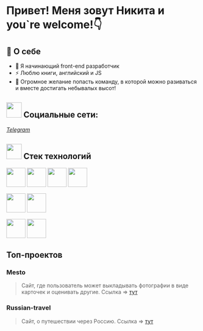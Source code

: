 # Привет! Меня зовут Никита и you`re welcome!👇

## 👋 О себе
- 🥇 Я начинающий front-end разработчик
- ⚡ Люблю книги, английский и JS
- 👯 Огромное желание попасть команду, в которой можно разиваться и вместе достигать небывалых высот!

## <img src='https://www.svgrepo.com/show/230738/world-internet.svg' height=40px weight=40px> Социальные сети:
*[Telegram](https://t.me/BuhTaA)*

## <img src='https://www.svgrepo.com/show/512431/list-1540.svg' height=40px weight=40px> Стек технологий

<img src='https://www.svgrepo.com/show/373705/js-official.svg' height=50px weight=50px> <img src='https://www.svgrepo.com/show/376337/node-js.svg' height=50px weight=50px> <img src='https://www.svgrepo.com/show/378409/css-fill.svg' height=50px weight=50px> <img src='https://www.svgrepo.com/show/353884/html-5.svg' height=50px weight=50px>

<img src='https://cdn-icons-png.flaticon.com/128/1183/1183672.png' height=50px weight=50px> <img src='https://cdn-icons-png.flaticon.com/128/1183/1183673.png' height=50px weight=50px>

<img src='https://www.svgrepo.com/show/448222/figma.svg' height=50px weight=50px> <img src='https://www.svgrepo.com/show/452076/notion.svg' height=50px weight=50px>

## Топ-проектов
### Mesto 
> Сайт, где пользователь может выкладывать фотографии в виде карточек и оценивать другие.
> Ссылка => [тут](https://github.com/NikBuhTa/react-mesto-auth)

### Russian-travel
> Сайт, о путешествии через Россию. 
> Ссылка => [тут](https://github.com/NikBuhTa/russian-travel)

<!--
**NikBuhTa/NikBuhta** is a ✨ _special_ ✨ repository because its `README.md` (this file) appears on your GitHub profile.

Here are some ideas to get you started:

- 🔭 I’m currently working on ...
- 🌱 I’m currently learning ...
- 👯 I’m looking to collaborate on ...
- 🤔 I’m looking for help with ...
- 💬 Ask me about ...
- 📫 How to reach me: ...
- 😄 Pronouns: ...
- ⚡ Fun fact: ...
-->
